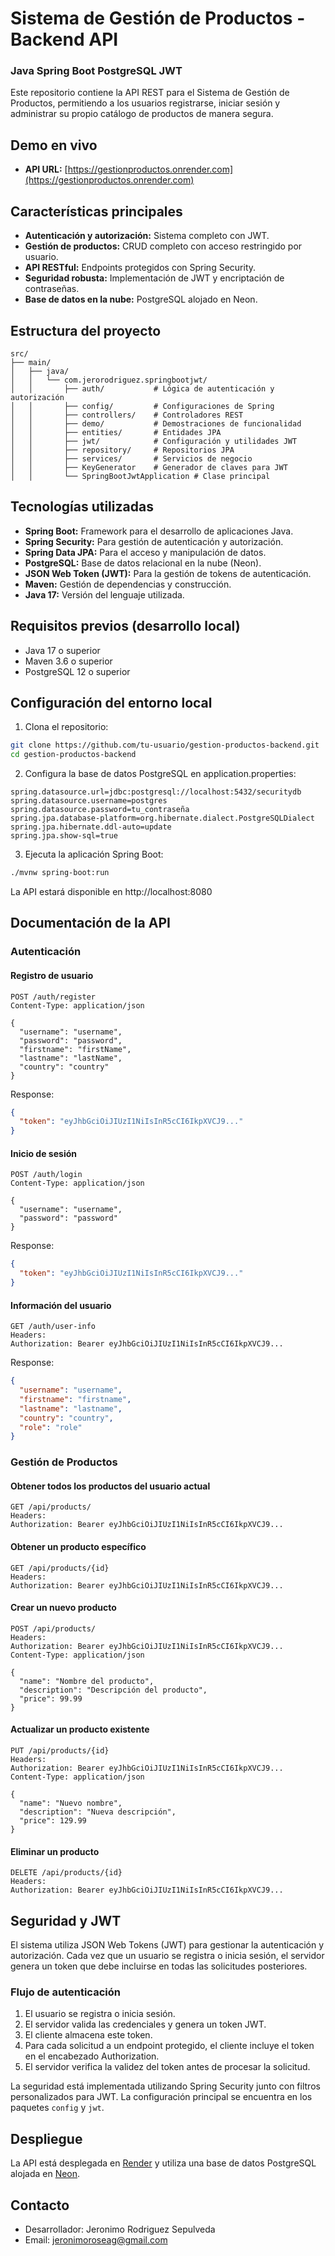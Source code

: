 # Sistema de Gestión de Productos - Backend API
### Java Spring Boot PostgreSQL JWT

Este repositorio contiene la API REST para el Sistema de Gestión de Productos, permitiendo a los usuarios registrarse, iniciar sesión y administrar su propio catálogo de productos de manera segura.

## Demo en vivo
- **API URL:** [https://gestionproductos.onrender.com](https://gestionproductos.onrender.com)

## Características principales
- **Autenticación y autorización:** Sistema completo con JWT.
- **Gestión de productos:** CRUD completo con acceso restringido por usuario.
- **API RESTful:** Endpoints protegidos con Spring Security.
- **Seguridad robusta:** Implementación de JWT y encriptación de contraseñas.
- **Base de datos en la nube:** PostgreSQL alojado en Neon.

## Estructura del proyecto
```
src/
├── main/
│   ├── java/
│   │   └── com.jerorodriguez.springbootjwt/
│   │       ├── auth/           # Lógica de autenticación y autorización
│   │       ├── config/         # Configuraciones de Spring
│   │       ├── controllers/    # Controladores REST
│   │       ├── demo/           # Demostraciones de funcionalidad
│   │       ├── entities/       # Entidades JPA
│   │       ├── jwt/            # Configuración y utilidades JWT
│   │       ├── repository/     # Repositorios JPA
│   │       ├── services/       # Servicios de negocio
│   │       ├── KeyGenerator    # Generador de claves para JWT
│   │       └── SpringBootJwtApplication # Clase principal
```

## Tecnologías utilizadas
- **Spring Boot:** Framework para el desarrollo de aplicaciones Java.
- **Spring Security:** Para gestión de autenticación y autorización.
- **Spring Data JPA:** Para el acceso y manipulación de datos.
- **PostgreSQL:** Base de datos relacional en la nube (Neon).
- **JSON Web Token (JWT):** Para la gestión de tokens de autenticación.
- **Maven:** Gestión de dependencias y construcción.
- **Java 17:** Versión del lenguaje utilizada.

## Requisitos previos (desarrollo local)
- Java 17 o superior
- Maven 3.6 o superior
- PostgreSQL 12 o superior

## Configuración del entorno local
1. Clona el repositorio:
```bash
git clone https://github.com/tu-usuario/gestion-productos-backend.git
cd gestion-productos-backend
```

2. Configura la base de datos PostgreSQL en application.properties:
```properties
spring.datasource.url=jdbc:postgresql://localhost:5432/securitydb
spring.datasource.username=postgres
spring.datasource.password=tu_contraseña
spring.jpa.database-platform=org.hibernate.dialect.PostgreSQLDialect
spring.jpa.hibernate.ddl-auto=update
spring.jpa.show-sql=true
```

3. Ejecuta la aplicación Spring Boot:
```bash
./mvnw spring-boot:run
```

La API estará disponible en http://localhost:8080

## Documentación de la API

### Autenticación

#### Registro de usuario
```
POST /auth/register
Content-Type: application/json

{
  "username": "username",
  "password": "password",
  "firstname": "firstName",
  "lastname": "lastName",
  "country": "country"
}
```
Response:
```json
{
  "token": "eyJhbGciOiJIUzI1NiIsInR5cCI6IkpXVCJ9..."
}
```

#### Inicio de sesión
```
POST /auth/login
Content-Type: application/json

{
  "username": "username",
  "password": "password"
}
```
Response:
```json
{
  "token": "eyJhbGciOiJIUzI1NiIsInR5cCI6IkpXVCJ9..."
}
```

#### Información del usuario
```
GET /auth/user-info
Headers:
Authorization: Bearer eyJhbGciOiJIUzI1NiIsInR5cCI6IkpXVCJ9...
```
Response:
```json
{
  "username": "username",
  "firstname": "firstname",
  "lastname": "lastname",
  "country": "country",
  "role": "role"
}
```

### Gestión de Productos

#### Obtener todos los productos del usuario actual
```
GET /api/products/
Headers:
Authorization: Bearer eyJhbGciOiJIUzI1NiIsInR5cCI6IkpXVCJ9...
```

#### Obtener un producto específico
```
GET /api/products/{id}
Headers:
Authorization: Bearer eyJhbGciOiJIUzI1NiIsInR5cCI6IkpXVCJ9...
```

#### Crear un nuevo producto
```
POST /api/products/
Headers:
Authorization: Bearer eyJhbGciOiJIUzI1NiIsInR5cCI6IkpXVCJ9...
Content-Type: application/json

{
  "name": "Nombre del producto",
  "description": "Descripción del producto",
  "price": 99.99
}
```

#### Actualizar un producto existente
```
PUT /api/products/{id}
Headers:
Authorization: Bearer eyJhbGciOiJIUzI1NiIsInR5cCI6IkpXVCJ9...
Content-Type: application/json

{
  "name": "Nuevo nombre",
  "description": "Nueva descripción",
  "price": 129.99
}
```

#### Eliminar un producto
```
DELETE /api/products/{id}
Headers:
Authorization: Bearer eyJhbGciOiJIUzI1NiIsInR5cCI6IkpXVCJ9...
```

## Seguridad y JWT

El sistema utiliza JSON Web Tokens (JWT) para gestionar la autenticación y autorización. Cada vez que un usuario se registra o inicia sesión, el servidor genera un token que debe incluirse en todas las solicitudes posteriores.

### Flujo de autenticación
1. El usuario se registra o inicia sesión.
2. El servidor valida las credenciales y genera un token JWT.
3. El cliente almacena este token.
4. Para cada solicitud a un endpoint protegido, el cliente incluye el token en el encabezado Authorization.
5. El servidor verifica la validez del token antes de procesar la solicitud.

La seguridad está implementada utilizando Spring Security junto con filtros personalizados para JWT. La configuración principal se encuentra en los paquetes `config` y `jwt`.

## Despliegue

La API está desplegada en [Render](https://render.com) y utiliza una base de datos PostgreSQL alojada en [Neon](https://neon.tech).

## Contacto

- Desarrollador: Jeronimo Rodriguez Sepulveda
- Email: jeronimoroseag@gmail.com
